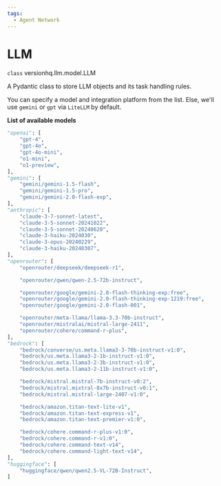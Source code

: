 ```yaml
---
tags:
  - Agent Network
---
```


# LLM

<class>`class` versionhq.llm.model.<bold>LLM<bold></class>

A Pydantic class to store LLM objects and its task handling rules.

You can specify a model and integration platform from the list. Else, we'll use `gemini` or `gpt` via `LiteLLM` by default.


**List of available models**

```python
"openai": [
    "gpt-4",
    "gpt-4o",
    "gpt-4o-mini",
    "o1-mini",
    "o1-preview",
],
"gemini": [
    "gemini/gemini-1.5-flash",
    "gemini/gemini-1.5-pro",
    "gemini/gemini-2.0-flash-exp",
],
"anthropic": [
    "claude-3-7-sonnet-latest",
    "claude-3-5-sonnet-20241022",
    "claude-3-5-sonnet-20240620",
    "claude-3-haiku-2024030",
    "claude-3-opus-20240229",
    "claude-3-haiku-20240307",
],
"openrouter": [
    "openrouter/deepseek/deepseek-r1",

    "openrouter/qwen/qwen-2.5-72b-instruct",

    "openrouter/google/gemini-2.0-flash-thinking-exp:free",
    "openrouter/google/gemini-2.0-flash-thinking-exp-1219:free",
    "openrouter/google/gemini-2.0-flash-001",

    "openrouter/meta-llama/llama-3.3-70b-instruct",
    "openrouter/mistralai/mistral-large-2411",
    "openrouter/cohere/command-r-plus",
],
"bedrock": [
    "bedrock/converse/us.meta.llama3-3-70b-instruct-v1:0",
    "bedrock/us.meta.llama3-2-1b-instruct-v1:0",
    "bedrock/us.meta.llama3-2-3b-instruct-v1:0",
    "bedrock/us.meta.llama3-2-11b-instruct-v1:0",

    "bedrock/mistral.mistral-7b-instruct-v0:2",
    "bedrock/mistral.mixtral-8x7b-instruct-v0:1",
    "bedrock/mistral.mistral-large-2407-v1:0",

    "bedrock/amazon.titan-text-lite-v1",
    "bedrock/amazon.titan-text-express-v1",
    "bedrock/amazon.titan-text-premier-v1:0",

    "bedrock/cohere.command-r-plus-v1:0",
    "bedrock/cohere.command-r-v1:0",
    "bedrock/cohere.command-text-v14",
    "bedrock/cohere.command-light-text-v14",
],
"huggingface": [
    "huggingface/qwen/qwen2.5-VL-72B-Instruct",
]
```
